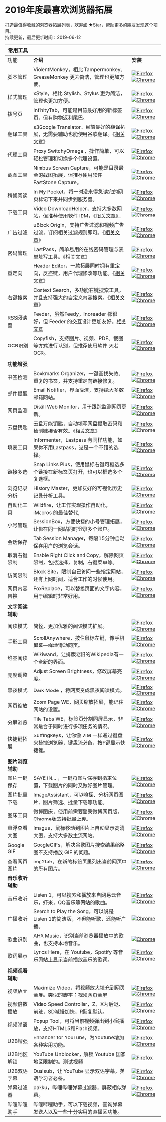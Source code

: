# 2019年度最喜欢浏览器拓展

打造最值得收藏的浏览器拓展列表，欢迎点 ★Star，帮助更多的朋友发现这个项目。\
持续更新，最后更新时间：2019-06-12


| **常用工具**     |                                                              |                                                              |
| ---------------- | ------------------------------------------------------------ | ------------------------------------------------------------ |
| 功能             | **介绍**                                                     | **安装**                                                     |
| 脚本管理         | ViolentMonkey，相比 Tampermonkey、GreaseMonkey 更为简洁，管理也更加方便。 | [![Firefox](https://tva1.sinaimg.cn/large/7a6a15d5gy1frr3ut4qekj200g00gwe9.jpg)](https://www.runningcheese.com/go/?url=https://addons.mozilla.org/zh-CN/firefox/addon/violentmonkey/) [![Chrome](https://tva1.sinaimg.cn/large/7a6a15d5gy1frpw0218hnj200g00gt8h.jpg)](https://www.runningcheese.com/go/?url=https://chrome.google.com/webstore/detail/violentmonkey/jinjaccalgkegednnccohejagnlnfdag) |
| 样式管理         | xStyle，相比 Stylish、Stylus 更为简洁，管理也更加方便。      | [![Firefox](https://tva1.sinaimg.cn/large/7a6a15d5gy1frr3ut4qekj200g00gwe9.jpg)](https://www.runningcheese.com/go/?url=https://github.com/FirefoxBar/xStyle/releases) [![Chrome](https://tva1.sinaimg.cn/large/7a6a15d5gy1frpw0218hnj200g00gt8h.jpg)](https://www.runningcheese.com/go/?url=https://chrome.google.com/webstore/detail/xstyle/hncgkmhphmncjohllpoleelnibpmccpj) |
| 拨号页           | InfinityTab，可能是目前最好用的新标签页，但有购物返利尾巴。  | [![Firefox](https://tva1.sinaimg.cn/large/7a6a15d5gy1frr3ut4qekj200g00gwe9.jpg)](https://www.runningcheese.com/go/?url=https://addons.mozilla.org/zh-CN/firefox/addon/infinity-new-tab-pro-firefox/) [![Chrome](https://tva1.sinaimg.cn/large/7a6a15d5gy1frpw0218hnj200g00gt8h.jpg)](https://www.runningcheese.com/go/?url=https://chrome.google.com/webstore/detail/infinity-new-tab-pro/nnnkddnnlpamobajfibfdgfnbcnkgngh) |
| 翻译工具         | s3Google Translator，目前最好的翻译拓展，无需要辅助也能使用谷歌翻译。《[相关文章](https://www.runningcheese.com/translation)》 | [![Firefox](https://tva1.sinaimg.cn/large/7a6a15d5gy1frr3ut4qekj200g00gwe9.jpg)](https://www.runningcheese.com/go/?url=https://addons.mozilla.org/zh-CN/firefox/addon/s3google-translator/) [![Chrome](https://tva1.sinaimg.cn/large/7a6a15d5gy1frpw0218hnj200g00gt8h.jpg)](https://www.runningcheese.com/go/?url=https://chrome.google.com/webstore/detail/s3translator/debnnjfbneojbmioajinefnflopdohjk) |
| 代理工具         | Proxy SwitchyOmega ，操作简单，可以轻松管理和切换多个代理设置。 | [![Firefox](https://tva1.sinaimg.cn/large/7a6a15d5gy1frr3ut4qekj200g00gwe9.jpg)](https://www.runningcheese.com/go/?url=https://addons.mozilla.org/zh-CN/firefox/addon/switchyomega/) [![Chrome](https://tva1.sinaimg.cn/large/7a6a15d5gy1frpw0218hnj200g00gt8h.jpg)](https://www.runningcheese.com/go/?url=https://chrome.google.com/webstore/detail/proxy-switchyomega/padekgcemlokbadohgkifijomclgjgif) |
| 截图工具         | Nimbus Screen Capture，可能是目录最全的截图拓展，但推荐使用软件 FastStone Capture。 | [![Firefox](https://tva1.sinaimg.cn/large/7a6a15d5gy1frr3ut4qekj200g00gwe9.jpg)](https://www.runningcheese.com/go/?url=https://addons.mozilla.org/en-US/firefox/addon/nimbus-screenshot/) [![Chrome](https://tva1.sinaimg.cn/large/7a6a15d5gy1frpw0218hnj200g00gt8h.jpg)](https://www.runningcheese.com/go/?url=https://chrome.google.com/webstore/detail/nimbus-screenshot-screen/bpconcjcammlapcogcnnelfmaeghhagj) |
| 稍候阅读         | In My Pocket，将一时没来得急读完的网页标记下来并同步到服务器。 | [![Firefox](https://tva1.sinaimg.cn/large/7a6a15d5gy1frr3ut4qekj200g00gwe9.jpg)](https://www.runningcheese.com/go/?url=https://addons.mozilla.org/zh-CN/firefox/addon/in-my-pocket/) [![Chrome](https://tva1.sinaimg.cn/large/7a6a15d5gy1frpw0218hnj200g00gt8h.jpg)](https://www.runningcheese.com/go/?url=https://chrome.google.com/webstore/detail/save-to-pocket/niloccemoadcdkdjlinkgdfekeahmflj) |
| 下载工具         | Video DownloadHelper，支持大多数网站，但推荐使用软件 IDM，《[相关文章》](https://www.runningcheese.com/idm) | [![Firefox](https://tva1.sinaimg.cn/large/7a6a15d5gy1frr3ut4qekj200g00gwe9.jpg)](https://www.runningcheese.com/go/?url=https://addons.mozilla.org/zh-CN/firefox/addon/video-downloadhelper/)  [![Chrome](https://tva1.sinaimg.cn/large/7a6a15d5gy1frpw0218hnj200g00gt8h.jpg)](https://www.runningcheese.com/go/?url=https://chrome.google.com/webstore/detail/video-downloadhelper/lmjnegcaeklhafolokijcfjliaokphfk) |
| 广告过滤         | uBlock Origin，支持广告过滤和视频广告过滤，订阅相关过滤规则即可。《[相关文章](https://www.runningcheese.com/adblock)》 | [![Firefox](https://tva1.sinaimg.cn/large/7a6a15d5gy1frr3ut4qekj200g00gwe9.jpg)](https://www.runningcheese.com/go/?url=https://addons.mozilla.org/zh-CN/firefox/addon/ublock-origin/) [![Chrome](https://tva1.sinaimg.cn/large/7a6a15d5gy1frpw0218hnj200g00gt8h.jpg)](https://www.runningcheese.com/go/?url=https://chrome.google.com/webstore/detail/ublock-origin/cjpalhdlnbpafiamejdnhcphjbkeiagm) |
| 密码管理         | LastPass，简单易用的在线密码管理与表单填写工具。《[相关文章](https://www.runningcheese.com/password)》 | [![Firefox](https://tva1.sinaimg.cn/large/7a6a15d5gy1frr3ut4qekj200g00gwe9.jpg)](https://www.runningcheese.com/go/?url=https://addons.mozilla.org/zh-CN/firefox/addon/lastpass-password-manager/) [![Chrome](https://tva1.sinaimg.cn/large/7a6a15d5gy1frpw0218hnj200g00gt8h.jpg)](https://www.runningcheese.com/go/?url=https://chrome.google.com/webstore/detail/lastpass-free-password-ma/hdokiejnpimakedhajhdlcegeplioahd) |
| 重定向           | Header Editor，一款拓展同时拥有重定向，反盗链，用户代理修改等功能。《[相关文章](https://www.runningcheese.com/http)》 | [![Firefox](https://tva1.sinaimg.cn/large/7a6a15d5gy1frr3ut4qekj200g00gwe9.jpg)](https://www.runningcheese.com/go/?url=https://addons.mozilla.org/zh-CN/firefox/addon/header-editor/) [![Chrome](https://tva1.sinaimg.cn/large/7a6a15d5gy1frpw0218hnj200g00gt8h.jpg)](https://www.runningcheese.com/go/?url=https://chrome.google.com/webstore/detail/header-editor/eningockdidmgiojffjmkdblpjocbhgh) |
| 右键搜索         | Context Search，多功能右键搜索工具，并且支持强大的自定义内容搜索。《[相关文章](https://www.runningcheese.com/quick-search)》 | [![Firefox](https://tva1.sinaimg.cn/large/7a6a15d5gy1frr3ut4qekj200g00gwe9.jpg)](https://www.runningcheese.com/go/?url=https://addons.mozilla.org/zh-CN/firefox/addon/selection-context-search/?src=search)  [![Chrome](https://tva1.sinaimg.cn/large/7a6a15d5gy1frpw0218hnj200g00gt8h.jpg)](https://www.runningcheese.com/go/?url=https://chrome.google.com/webstore/detail/selection-context-search/kplgehmegmjifbhioeldcnphfkcfckjj?hl=zh-CN) |
| RSS阅读器        | Feeder，虽然Feedy，Inoreader 都很好，但 Feeder 的交互设计更加友好。[相关文章](https://www.runningcheese.com/rss-feed) | [![Firefox](https://tva1.sinaimg.cn/large/7a6a15d5gy1frr3ut4qekj200g00gwe9.jpg)](https://www.runningcheese.com/go/?url=https://addons.mozilla.org/zh-CN/firefox/addon/feeder/)  [![Chrome](https://tva1.sinaimg.cn/large/7a6a15d5gy1frpw0218hnj200g00gt8h.jpg)](https://www.runningcheese.com/go/?url=https://chrome.google.com/webstore/detail/rss-feed-reader/pnjaodmkngahhkoihejjehlcdlnohgmp) |
| OCR识别          | Copyfish，支持图片、视频、PDF、截图等方式进行认别，但推荐使用软件 天若OCR。 | [![Firefox](https://tva1.sinaimg.cn/large/7a6a15d5gy1frr3ut4qekj200g00gwe9.jpg)](https://www.runningcheese.com/go/?url=https://addons.mozilla.org/zh-CN/firefox/addon/copyfish-ocr-software/?src=search)  [![Chrome](https://tva1.sinaimg.cn/large/7a6a15d5gy1frpw0218hnj200g00gt8h.jpg)](https://www.runningcheese.com/go/?url=https://chrome.google.com/webstore/detail/copyfish-%F0%9F%90%9F-free-ocr-soft/eenjdnjldapjajjofmldgmkjaienebbj) |
|                  |                                                              |                                                              |
| **功能增强**     |                                                              |                                                              |
| 书签检测         | Bookmarks Organizer，一键查找失效、重复的书签，并支持重定向链接修复。 | [![Firefox](https://tva1.sinaimg.cn/large/7a6a15d5gy1frr3ut4qekj200g00gwe9.jpg)](https://www.runningcheese.com/go/?url=https://addons.mozilla.org/zh-CN/firefox/addon/bookmarks-organizer/?src=search)  [![Chrome](https://tva1.sinaimg.cn/large/7a6a15d5gy1frpw0218hnj200g00gt8h.jpg)](https://www.runningcheese.com/go/?url=https://chrome.google.com/webstore/detail/quick-bookmark-cleaner/ljfgijlbekebdhniagdekklbmmchhjja/related) |
| 邮件提醒         | Email Notifier，界面简洁，支持绝大多数邮箱网站。             | [![Firefox](https://tva1.sinaimg.cn/large/7a6a15d5gy1frr3ut4qekj200g00gwe9.jpg)](https://www.runningcheese.com/go/?url=https://addons.mozilla.org/en-US/firefox/addon/email-notifier/)  [![Chrome](https://tva1.sinaimg.cn/large/7a6a15d5gy1frpw0218hnj200g00gt8h.jpg)](https://www.runningcheese.com/go/?url=https://chrome.google.com/webstore/detail/email-notifier/akhfkpnhebiocdilofmaigoggiopgbbd) |
| 网页监测         | Distill Web Monitor，用于跟踪监测网页更新。                  | [![Firefox](https://tva1.sinaimg.cn/large/7a6a15d5gy1frr3ut4qekj200g00gwe9.jpg)](https://www.runningcheese.com/go/?url=https://addons.mozilla.org/zh-CN/firefox/addon/distill-web-monitor-ff/?src=search)  [![Chrome](https://tva1.sinaimg.cn/large/7a6a15d5gy1frpw0218hnj200g00gt8h.jpg)](https://www.runningcheese.com/go/?url=https://chrome.google.com/webstore/detail/distill-web-monitor/inlikjemeeknofckkjolnjbpehgadgge) |
| 云盘钥匙         | 云盘万能钥匙，自动填写网盘提取密码和检测链接否有效。《[相关文章](https://www.runningcheese.com/wp-admin/post.php?post=2886&action=edit)》 | [![Firefox](https://tva1.sinaimg.cn/large/7a6a15d5gy1frr3ut4qekj200g00gwe9.jpg)](https://www.runningcheese.com/go/?url=https://addons.mozilla.org/zh-CN/firefox/addon/ypsuperkey/?src=search)  [![Chrome](https://tva1.sinaimg.cn/large/7a6a15d5gy1frpw0218hnj200g00gt8h.jpg)](https://www.runningcheese.com/go/?url=https://chrome.google.com/webstore/detail/%E4%BA%91%E7%9B%98%E4%B8%87%E8%83%BD%E9%92%A5%E5%8C%99/anlllmnpjodopgbkbpnghnjlelnogfjc?hl=zh-CN) |
| 填表工具         | Informenter，Lastpass 有同样功能，如果你不用Lastpass，这是一个不错的选择。 | [![Firefox](https://tva1.sinaimg.cn/large/7a6a15d5gy1frr3ut4qekj200g00gwe9.jpg)](https://www.runningcheese.com/go/?url=https://addons.mozilla.org/zh-CN/firefox/addon/informenter/?src=search)  [![Chrome](https://tva1.sinaimg.cn/large/7a6a15d5gy1frpw0218hnj200g00gt8h.jpg)](https://www.runningcheese.com/go/?url=https://chrome.google.com/webstore/detail/informenter%20/becedogggoaicbphcoimgpmhodofcfck) |
| 链接多选         | Snap Links Plus，使用鼠标右键可框选多个链接在新标签页打开，也可以框选多个复选框。 | [![Firefox](https://tva1.sinaimg.cn/large/7a6a15d5gy1frr3ut4qekj200g00gwe9.jpg)](https://www.runningcheese.com/go/?url=https://addons.mozilla.org/zh-CN/firefox/addon/snaplinksplus)  [![Chrome](https://tva1.sinaimg.cn/large/7a6a15d5gy1frpw0218hnj200g00gt8h.jpg)](https://www.runningcheese.com/go/?url=https://chrome.google.com/webstore/detail/snap-links/ikglmligndmabebhnicldebpekldnabm?authuser=1) |
| 浏览记录分析     | History Master，更加友好的可视化历史记录分析工具。           | [![Firefox](https://tva1.sinaimg.cn/large/7a6a15d5gy1frr3ut4qekj200g00gwe9.jpg)](https://www.runningcheese.com/go/?url=https://addons.mozilla.org/zh-CN/firefox/addon/history-master/?src=search)  [![Chrome](https://tva1.sinaimg.cn/large/7a6a15d5gy1frpw0218hnj200g00gt8h.jpg)](https://www.runningcheese.com/go/?url=https://chrome.google.com/webstore/detail/history-master/mkfgjjeggnmkbobjmelbjhdchcoadnin) |
| 自动化工具       | Wildfire，让工作实现操作自动化，iMacros 的最佳替代,          | [![Firefox](https://tva1.sinaimg.cn/large/7a6a15d5gy1frr3ut4qekj200g00gwe9.jpg)](https://www.runningcheese.com/go/?url=https://addons.mozilla.org/zh-CN/firefox/addon/wildfire/?src=search)  [![Chrome](https://tva1.sinaimg.cn/large/7a6a15d5gy1frpw0218hnj200g00gt8h.jpg)](https://www.runningcheese.com/go/?url=https://chrome.google.com/webstore/detail/wildfire/djhgeeodemlfdpmcccdekfalbhllcoim) |
| 小号管理         | SessionBox，方便快捷的小号管理拓展，让你在同一网站同时登录多个账户。 | [![Firefox](https://tva1.sinaimg.cn/large/7a6a15d5gy1frr3ut4qekj200g00gwe9.jpg)](https://www.runningcheese.com/go/?url=https://sessionbox.io/discover)  [![Chrome](https://tva1.sinaimg.cn/large/7a6a15d5gy1frpw0218hnj200g00gt8h.jpg)](https://www.runningcheese.com/go/?url=https://chrome.google.com/webstore/detail/sessionbox-free-multi-log/megbklhjamjbcafknkgmokldgolkdfig) |
| 会话保存         | Tab Session Manager，每隔15分钟自动保存用户的浏览会话。      | [![Firefox](https://tva1.sinaimg.cn/large/7a6a15d5gy1frr3ut4qekj200g00gwe9.jpg)](https://www.runningcheese.com/go/?url=https://addons.mozilla.org/zh-CN/firefox/addon/tab-session-manager/?src=search)  [![Chrome](https://tva1.sinaimg.cn/large/7a6a15d5gy1frpw0218hnj200g00gt8h.jpg)](https://www.runningcheese.com/go/?url=https://chrome.google.com/webstore/detail/tab-session-manager/iaiomicjabeggjcfkbimgmglanimpnae) |
| 取消右键限制     | Enable Right Click and Copy，解除网页限制，包括选择，复制，右键菜单等。 | [![Firefox](https://tva1.sinaimg.cn/large/7a6a15d5gy1frr3ut4qekj200g00gwe9.jpg)  ](https://www.runningcheese.com/go/?url=https://addons.mozilla.org/zh-CN/firefox/addon/absolute-enable-right-click/)[![Chrome](https://tva1.sinaimg.cn/large/7a6a15d5gy1frpw0218hnj200g00gt8h.jpg)](https://www.runningcheese.com/go/?url=https://chrome.google.com/webstore/detail/absolute-enable-right-cli/jdocbkpgdakpekjlhemmfcncgdjeiika) |
| 访问限制         | Block Site，限制自己访问一些指定网站，还有上网时间，适合工作的时候使用。 | [![Firefox](https://tva1.sinaimg.cn/large/7a6a15d5gy1frr3ut4qekj200g00gwe9.jpg)](https://www.runningcheese.com/go/?url=https://addons.mozilla.org/en-US/firefox/addon/blocksite/?src=search)  [![Chrome](https://tva1.sinaimg.cn/large/7a6a15d5gy1frpw0218hnj200g00gt8h.jpg)](https://www.runningcheese.com/go/?url=https://chrome.google.com/webstore/detail/block-site-website-blocke/eiimnmioipafcokbfikbljfdeojpcgbh) |
| 网页内容替换     | FoxReplace，可以替换页面的文字内容，用于编辑时非常好用。     | [![Firefox](https://tva1.sinaimg.cn/large/7a6a15d5gy1frr3ut4qekj200g00gwe9.jpg)](https://www.runningcheese.com/go/?url=https://addons.mozilla.org/zh-CN/firefox/addon/foxreplace/)  [![Chrome](https://tva1.sinaimg.cn/large/7a6a15d5gy1frpw0218hnj200g00gt8h.jpg)](https://www.runningcheese.com/go/?url=https://chrome.google.com/webstore/detail/search-and-replace/bldchfkhmnkoimaciljpilanilmbnofo) |
|                  |                                                              |                                                              |
| **文字阅读辅助** |                                                              |                                                              |
| 阅读模式         | 简悦，更加优雅的阅读模式扩展。                               | [![Firefox](https://tva1.sinaimg.cn/large/7a6a15d5gy1frr3ut4qekj200g00gwe9.jpg)](https://www.runningcheese.com/go/?url=https://addons.mozilla.org/zh-CN/firefox/addon/simpread/)  [![Chrome](https://tva1.sinaimg.cn/large/7a6a15d5gy1frpw0218hnj200g00gt8h.jpg)](https://www.runningcheese.com/go/?url=https://chrome.google.com/webstore/detail/simpread-reader-view/ijllcpnolfcooahcekpamkbidhejabll) |
| 手形工具         | ScrollAnywhere，按住鼠标左键，像手机屏幕一样地滑动网页。     | [![Firefox](https://tva1.sinaimg.cn/large/7a6a15d5gy1frr3ut4qekj200g00gwe9.jpg)](https://www.runningcheese.com/go/?url=https://addons.mozilla.org/zh-CN/firefox/addon/scroll_anywhere/) [![Chrome](https://tva1.sinaimg.cn/large/7a6a15d5gy1frpw0218hnj200g00gt8h.jpg)](https://www.runningcheese.com/go/?url=https://chrome.google.com/webstore/detail/scrollanywhere/jehmdpemhgfgjblpkilmeoafmkhbckhi) |
| 维基阅读         | Wikiwand，让排版老旧的Wikipedia有一个全新的界面。            | [![Firefox](https://tva1.sinaimg.cn/large/7a6a15d5gy1frr3ut4qekj200g00gwe9.jpg)](https://www.runningcheese.com/go/?url=https://addons.mozilla.org/en-US/firefox/addon/wikiwand-webextension/)  [![Chrome](https://tva1.sinaimg.cn/large/7a6a15d5gy1frpw0218hnj200g00gt8h.jpg)](https://www.runningcheese.com/go/?url=https://chrome.google.com/webstore/detail/wikiwand-wikipedia-modern/emffkefkbkpkgpdeeooapgaicgmcbolj) |
| 亮度调整         | Adjust Screen Brightness，修改屏幕亮度。                     | [![Firefox](https://tva1.sinaimg.cn/large/7a6a15d5gy1frr3ut4qekj200g00gwe9.jpg)](https://www.runningcheese.com/go/?url=https://addons.mozilla.org/en-US/firefox/addon/adjust-screen-brightness/) [![Chrome](https://tva1.sinaimg.cn/large/7a6a15d5gy1frpw0218hnj200g00gt8h.jpg)](https://www.runningcheese.com/go/?url=https://chrome.google.com/webstore/detail/adjust-screen-brightness/bcjiagkgnilmcngacjlfhmpdmbhbjcah) |
| 黑夜模式         | Dark Mode ，将网页变成黑夜阅读模式。                         | [![Firefox](https://tva1.sinaimg.cn/large/7a6a15d5gy1frr3ut4qekj200g00gwe9.jpg)](https://www.runningcheese.com/go/?url=https://addons.mozilla.org/en-US/firefox/addon/dark-mode-webextension/?src=userprofile)  [![Chrome](https://tva1.sinaimg.cn/large/7a6a15d5gy1frpw0218hnj200g00gt8h.jpg)](https://www.runningcheese.com/go/?url=https://chrome.google.com/webstore/detail/dark-mode/dmghijelimhndkbmpgbldicpogfkceaj) |
| 网页缩放         | Zoom Page WE，网页缩放拓展，能记住网站的设置。               | [![Firefox](https://tva1.sinaimg.cn/large/7a6a15d5gy1frr3ut4qekj200g00gwe9.jpg)](https://www.runningcheese.com/go/?url=https://addons.mozilla.org/zh-CN/firefox/addon/zoom-page-we/?src=search)  [![Chrome](https://tva1.sinaimg.cn/large/7a6a15d5gy1frpw0218hnj200g00gt8h.jpg)](https://www.runningcheese.com/go/?url=https://chrome.google.com/webstore/detail/zoom-page-we/bcdjhkphgmiapajkphennjfgoehpodpk) |
| 分屏浏览         | Tile Tabs WE，标签页分割同屏显示，非常适合于同时进行多项任务的情况。 | [![Firefox](https://tva1.sinaimg.cn/large/7a6a15d5gy1frr3ut4qekj200g00gwe9.jpg)](https://www.runningcheese.com/go/?url=https://addons.mozilla.org/zh-CN/firefox/addon/tile-tabs-we/)  [![Chrome](https://tva1.sinaimg.cn/large/7a6a15d5gy1frpw0218hnj200g00gt8h.jpg)](https://www.runningcheese.com/go/?url=https://chrome.google.com/webstore/detail/tile-tabs-we/lbnnfjfjdijcnaakaebgcoemmlicjbnl) |
| 快捷键拓展       | Surfingkeys，让你像 VIM 一样通过键盘来操控浏览器，键盘流必备，按F键显示快捷键。 | [![Firefox](https://tva1.sinaimg.cn/large/7a6a15d5gy1frr3ut4qekj200g00gwe9.jpg)](https://www.runningcheese.com/go/?url=https://addons.mozilla.org/zh-CN/firefox/addon/surfingkeys_ff/?src=api)  [![Chrome](https://tva1.sinaimg.cn/large/7a6a15d5gy1frpw0218hnj200g00gt8h.jpg)](https://www.runningcheese.com/go/?url=https://chrome.google.com/webstore/detail/surfingkeys/gfbliohnnapiefjpjlpjnehglfpaknnc?authuser=1) |
|                  |                                                              |                                                              |
| **图片浏览辅助** |                                                              |                                                              |
| 图片一键保存     | SAVE IN... ，一键将图片保存到指定位置，下载图片的同时又做好图片管理。 | [![Firefox](https://tva1.sinaimg.cn/large/7a6a15d5gy1frr3ut4qekj200g00gwe9.jpg)](https://www.runningcheese.com/go/?url=https://addons.mozilla.org/en-US/firefox/addon/save-in/#&gid=1&pid=1)  [![Chrome](https://tva1.sinaimg.cn/large/7a6a15d5gy1frpw0218hnj200g00gt8h.jpg)](https://www.runningcheese.com/go/?url=https://chrome.google.com/webstore/detail/save-in%E2%80%A6/jpblofcpgfjikaapfedldfeilmpgkedf) |
| 图片批量下载     | ImageAssistant，可以嗅探、分析网页图片、图片筛选、批量下载等功能。 | [![Firefox](https://tva1.sinaimg.cn/large/7a6a15d5gy1frr3ut4qekj200g00gwe9.jpg)](https://www.runningcheese.com/go/?url=https://addons.mozilla.org/zh-CN/firefox/addon/ia-batch-image-downloader/)  [![Chrome](https://tva1.sinaimg.cn/large/7a6a15d5gy1frpw0218hnj200g00gt8h.jpg)](https://www.runningcheese.com/go/?url=https://chrome.google.com/webstore/detail/imageassistant-batch-imag/dbjbempljhcmhlfpfacalomonjpalpko) |
| 图床工具         | 微博图床，使用前需要登录微博网页版，Chrome版支持批量上传。   | [![Firefox](https://tva1.sinaimg.cn/large/7a6a15d5gy1frr3ut4qekj200g00gwe9.jpg)](https://www.runningcheese.com/go/?url=https://addons.mozilla.org/zh-CN/firefox/addon/acwb/?src=search)  [![Chrome](https://tva1.sinaimg.cn/large/7a6a15d5gy1frpw0218hnj200g00gt8h.jpg)](https://www.runningcheese.com/go/?url=https://chrome.google.com/webstore/detail/%E5%BE%AE%E5%8D%9A%E5%9B%BE%E5%BA%8A/pinjkilghdfhnkibhcangnpmcpdpmehk) |
| 悬浮查看大图     | Imagus，鼠标移动到图片上自动显示高清大图，支持大多数主流网站。 | [![Firefox](https://tva1.sinaimg.cn/large/7a6a15d5gy1frr3ut4qekj200g00gwe9.jpg)](https://www.runningcheese.com/go/?url=https://addons.mozilla.org/zh-CN/firefox/addon/imagus/)  [![Chrome](https://tva1.sinaimg.cn/large/7a6a15d5gy1frpw0218hnj200g00gt8h.jpg)](https://www.runningcheese.com/go/?url=https://chrome.google.com/webstore/detail/imagus/immpkjjlgappgfkkfieppnmlhakdmaab) |
| Google GIF       | GoogleGIFs，解决谷歌图片搜索结果缩略图不支持播放 GIF 的问题。 | [![Firefox](https://tva1.sinaimg.cn/large/7a6a15d5gy1frr3ut4qekj200g00gwe9.jpg)](https://www.runningcheese.com/go/?url=https://addons.mozilla.org/zh-CN/firefox/addon/google_gifs/?src=search)  [![Chrome](https://tva1.sinaimg.cn/large/7a6a15d5gy1frpw0218hnj200g00gt8h.jpg)](https://www.runningcheese.com/go/?url=https://chrome.google.com/webstore/detail/googlegifs/ommpbgoliokoijimalcokhciffhapkdf) |
| 查看网页图片     | img2tab，在新的标签页里列出当前网页中的所有图片。            | [![Firefox](https://tva1.sinaimg.cn/large/7a6a15d5gy1frr3ut4qekj200g00gwe9.jpg)](https://www.runningcheese.com/go/?url=https://addons.mozilla.org/zh-CN/firefox/addon/img2tab/?src=search)  [![Chrome](https://tva1.sinaimg.cn/large/7a6a15d5gy1frpw0218hnj200g00gt8h.jpg)](https://www.runningcheese.com/go/?url=https://chrome.google.com/webstore/detail/img2tab/kbbalffcbdlngpklndognfpcipmhdmod) |
| **音乐收听辅助** |                                                              |                                                              |
| 音乐收听         | Listen 1，可以搜索和播放来自网易云音乐，虾米，QQ音乐等网站的歌曲。 | [![Firefox](https://tva1.sinaimg.cn/large/7a6a15d5gy1frr3ut4qekj200g00gwe9.jpg)](https://www.runningcheese.com/go/?url=https://github.com/runningcheese/RunningCheese-Firefox/blob/master/Restore/Firefox%E4%B8%8B%E6%9E%B6%E6%8B%93%E5%B1%95%E5%AD%98%E6%A1%A3/Listen1_2.1.6.xpi?raw=true)  [![Chrome](https://tva1.sinaimg.cn/large/7a6a15d5gy1frpw0218hnj200g00gt8h.jpg)](https://www.runningcheese.com/go/?url=https://github.com/listen1/listen1_chrome_extension/archive/v2.1.2.zip) |
| 广播收听         | Search to Play the Song，可以说是 Listen 1的简洁版，不但能听歌，还能听广播。 | [![Chrome](https://tva1.sinaimg.cn/large/7a6a15d5gy1frpw0218hnj200g00gt8h.jpg)](https://www.runningcheese.com/go/?url=https://chrome.google.com/webstore/detail/search-to-play-the-song/anfmgjkkbagjfdejhbjdiapgkbhpigpm) |
| 歌曲识别         | AHA Music，识别当前浏览器播放中的歌曲，也支持本地音乐。      | [![Chrome](https://tva1.sinaimg.cn/large/7a6a15d5gy1frpw0218hnj200g00gt8h.jpg)](https://www.runningcheese.com/go/?url=https://chrome.google.com/webstore/detail/aha-music-music-identifie/dpacanjfikmhoddligfbehkpomnbgblf) |
| 歌词展示         | Lyrics Here，在 Youtube，Spotify 等音乐网站上显示当前播放音乐的歌词。 | [![Firefox](https://tva1.sinaimg.cn/large/7a6a15d5gy1frr3ut4qekj200g00gwe9.jpg)](https://www.runningcheese.com/go/?url=https://addons.mozilla.org/en-US/firefox/addon/youtube-lyrics-by-rob-w/)  [![Chrome](https://tva1.sinaimg.cn/large/7a6a15d5gy1frpw0218hnj200g00gt8h.jpg)](https://www.runningcheese.com/go/?url=https://chrome.google.com/webstore/detail/lyrics-here-by-rob-w/lifkpflabnobkgbjpcmocmgcajlecbcp) |
|                  |                                                              |                                                              |
| **视频观看辅助** |                                                              |                                                              |
| 视频放大         | Maximize Video，将视频放大填充到网页全屏。类似的脚本：[视频网页全屏](https://www.runningcheese.com/go/?url=https://greasyfork.org/zh-CN/scripts/4870-maximize-video) | [![Firefox](https://tva1.sinaimg.cn/large/7a6a15d5gy1frr3ut4qekj200g00gwe9.jpg)](https://www.runningcheese.com/go/?url=https://addons.mozilla.org/zh-CN/firefox/addon/maximize-video/?src=userprofile)  [![Chrome](https://tva1.sinaimg.cn/large/7a6a15d5gy1frpw0218hnj200g00gt8h.jpg)](https://www.runningcheese.com/go/?url=https://chrome.google.com/webstore/detail/maximize-video/bfpkgjlnboeecjmnbhbknmemmckmpomb) |
| 视频倍数播放     | Video Speed Controller，Z、X为后退、前进，SD减慢加快，R恢复默认。 | [![Firefox](https://tva1.sinaimg.cn/large/7a6a15d5gy1frr3ut4qekj200g00gwe9.jpg)](https://www.runningcheese.com/go/?url=https://addons.mozilla.org/zh-CN/firefox/addon/videospeed/)  [![Chrome](https://tva1.sinaimg.cn/large/7a6a15d5gy1frpw0218hnj200g00gt8h.jpg)](https://www.runningcheese.com/go/?url=https://chrome.google.com/webstore/detail/video-speed-controller/nffaoalbilbmmfgbnbgppjihopabppdk) |
| 视频弹窗         | Popup Tool，可将当前视频弹出到小窗播放，支持HTML5和Flash视频。 | [![Firefox](https://tva1.sinaimg.cn/large/7a6a15d5gy1frr3ut4qekj200g00gwe9.jpg)](https://www.runningcheese.com/go/?url=https://addons.mozilla.org/zh-CN/firefox/addon/popup-tool/) [![Chrome](https://tva1.sinaimg.cn/large/7a6a15d5gy1frpw0218hnj200g00gt8h.jpg)](https://www.runningcheese.com/go/?url=https://chrome.google.com/webstore/detail/separate-window/cbgkkbaghihhnaeabfcmmglhnfkfnpon) |
| U2B增强          | Enhancer for YouTube，为Youtube增加各种实用功能。            | [![Firefox](https://tva1.sinaimg.cn/large/7a6a15d5gy1frr3ut4qekj200g00gwe9.jpg)](https://www.runningcheese.com/go/?url=https://addons.mozilla.org/zh-CN/firefox/addon/enhancer-for-youtube/?src=cb-dl-featured)  [![Chrome](https://tva1.sinaimg.cn/large/7a6a15d5gy1frpw0218hnj200g00gt8h.jpg)](https://www.runningcheese.com/go/?url=https://chrome.google.com/webstore/detail/enhancer-for-youtube/ponfpcnoihfmfllpaingbgckeeldkhle) |
| U2B地区解锁      | YouTube Unblocker，解锁 Youtube 国家地区限制的。[测试视频](https://www.runningcheese.com/go/?url=https://www.youtube.com/watch?v=kGNCWWbQqU0) | [![Firefox](https://tva1.sinaimg.cn/large/7a6a15d5gy1frr3ut4qekj200g00gwe9.jpg)](https://www.runningcheese.com/go/?url=https://addons.mozilla.org/zh-CN/firefox/addon/youtube-unblocker-plus/) |
| U2B双语字幕      | Dualsub，让 YouTube 显示双语字幕，英语学习者必备。           | [![Firefox](https://tva1.sinaimg.cn/large/7a6a15d5gy1frr3ut4qekj200g00gwe9.jpg)](https://www.runningcheese.com/go/?url=https://addons.mozilla.org/zh-CN/firefox/addon/dualsub/)  [![Chrome](https://tva1.sinaimg.cn/large/7a6a15d5gy1frpw0218hnj200g00gt8h.jpg)](https://www.runningcheese.com/go/?url=https://chrome.google.com/webstore/detail/dualsub/gnlibmlfpencglodjpgnalbdebfhpmfp) |
| 弹幕过滤器       | pakku，哔哩哔哩弹幕过滤器，屏蔽相似弹幕。                    | [![Firefox](https://tva1.sinaimg.cn/large/7a6a15d5gy1frr3ut4qekj200g00gwe9.jpg)](https://www.runningcheese.com/go/?url=https://addons.mozilla.org/zh-CN/firefox/addon/pakkujs/?src=external-home)  [![Chrome](https://tva1.sinaimg.cn/large/7a6a15d5gy1frpw0218hnj200g00gt8h.jpg)](https://www.runningcheese.com/go/?url=https://chrome.google.com/webstore/detail/pakku%EF%BC%9A%E5%93%94%E5%93%A9%E5%93%94%E5%93%A9%E5%BC%B9%E5%B9%95%E8%BF%87%E6%BB%A4%E5%99%A8/jklfcpboamajpiikgkbjcnnnnooefbhh) |
| 哔哩哔哩助手     | 哔哩哔哩助手，可以下载视频，查询弹幕发送人以及一些十分实用的直播区功能。 |                                                              |
